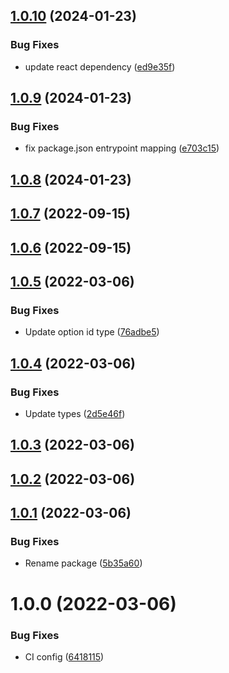 ## [1.0.10](https://github.com/rostyk-begey/react-checkbox-hook/compare/v1.0.9...v1.0.10) (2024-01-23)


### Bug Fixes

* update react dependency ([ed9e35f](https://github.com/rostyk-begey/react-checkbox-hook/commit/ed9e35fcdca1e83e3581f04e501190524589668a))

## [1.0.9](https://github.com/rostyk-begey/react-checkbox-hook/compare/v1.0.8...v1.0.9) (2024-01-23)


### Bug Fixes

* fix package.json entrypoint mapping ([e703c15](https://github.com/rostyk-begey/react-checkbox-hook/commit/e703c15da2f37a41c148b0c314ebac8271c6128f))

## [1.0.8](https://github.com/rostyk-begey/react-checkbox-hook/compare/v1.0.7...v1.0.8) (2024-01-23)

## [1.0.7](https://github.com/rostyk-begey/react-checkbox-hook/compare/v1.0.6...v1.0.7) (2022-09-15)

## [1.0.6](https://github.com/rostyk-begey/react-checkbox-hook/compare/v1.0.5...v1.0.6) (2022-09-15)

## [1.0.5](https://github.com/rostyk-begey/react-checkbox-hook/compare/v1.0.4...v1.0.5) (2022-03-06)


### Bug Fixes

* Update option id type ([76adbe5](https://github.com/rostyk-begey/react-checkbox-hook/commit/76adbe53fa07e7e436dc7a3d7649eddf985bfad1))

## [1.0.4](https://github.com/rostyk-begey/react-checkbox-hook/compare/v1.0.3...v1.0.4) (2022-03-06)


### Bug Fixes

* Update types ([2d5e46f](https://github.com/rostyk-begey/react-checkbox-hook/commit/2d5e46f411c8c53dc4876d5d72c082a2c7c2142a))

## [1.0.3](https://github.com/rostyk-begey/react-checkbox-hook/compare/v1.0.2...v1.0.3) (2022-03-06)

## [1.0.2](https://github.com/rostyk-begey/react-checkbox-hook/compare/v1.0.1...v1.0.2) (2022-03-06)

## [1.0.1](https://github.com/rostyk-begey/react-checkbox-hook/compare/v1.0.0...v1.0.1) (2022-03-06)


### Bug Fixes

* Rename package ([5b35a60](https://github.com/rostyk-begey/react-checkbox-hook/commit/5b35a60c6800ba5f12d116f4aa37bda310ca0505))

# 1.0.0 (2022-03-06)


### Bug Fixes

* CI config ([6418115](https://github.com/rostyk-begey/react-checkbox/commit/64181158e9a19f3b42542fd0eca90ac7b110518d))
